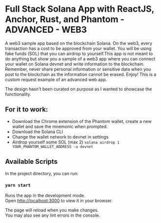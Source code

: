 # Full Stack Solana App with ReactJS, Anchor, Rust, and Phantom - ADVANCED - WEB3

A web3 sample app based on the blockchain Solana. On the web3, every transaction has a cost to be approved from your wallet. You will be using fake funds (SOL) that you can airdrop to yourself.This app is not meant to do anything but show you a sample of a web3 app where you can connect your wallet on Solana devnet and write information to the blockchain. Remember, never share personal information or sensitive data when you post to the blockchain as the information cannot be erased. Enjoy! This is a custom request example of an advanced web app.

The design hasn't been curated on purpose as I wanted to showcase the functionality.

## For it to work:

- Download the Chrome extension of the Phantom wallet, create a new wallet and save the mnemonic when prompted.
- Download the Solana CLI
- Change the wallet network to devnet in settings
- Airdrop yourself some SOL (max 2)
  `solana airdrop 1 YOUR_PHANTOM_WALLET_ADDRESS -u devnet`

## Available Scripts

In the project directory, you can run:

### `yarn start`

Runs the app in the development mode.\
Open [http://localhost:3000](http://localhost:3000) to view it in your browser.

The page will reload when you make changes.\
You may also see any lint errors in the console.
